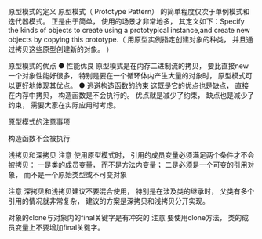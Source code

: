 原型模式的定义
原型模式（ Prototype Pattern） 的简单程度仅次于单例模式和迭代器模式。 正是由于简单， 使用的场景才非常地多， 其定义如下：Specify the kinds of objects to create using a prototypical instance,and create new objects by copying this prototype.（ 用原型实例指定创建对象的种类， 并且通过拷贝这些原型创建新的对象。 ）

原型模式的优点
● 性能优良
原型模式是在内存二进制流的拷贝， 要比直接new一个对象性能好很多， 特别是要在一个循环体内产生大量的对象时， 原型模式可以更好地体现其优点。
● 逃避构造函数的约束
这既是它的优点也是缺点， 直接在内存中拷贝， 构造函数是不会执行的。 优点就是减少了约束， 缺点也是减少了约束， 需要大家在实际应用时考虑。



原型模式的注意事项

构造函数不会被执行


浅拷贝和深拷贝
注意 使用原型模式时， 引用的成员变量必须满足两个条件才不会被拷贝： 一是类的成员变量， 而不是方法内变量； 二是必须是一个可变的引用对象， 而不是一个原始类型或不可变对象

注意 深拷贝和浅拷贝建议不要混合使用， 特别是在涉及类的继承时， 父类有多个引用的情况就非常复杂， 建议的方案是深拷贝和浅拷贝分开实现。


对象的clone与对象内的final关键字是有冲突的
注意 要使用clone方法， 类的成员变量上不要增加final关键字。